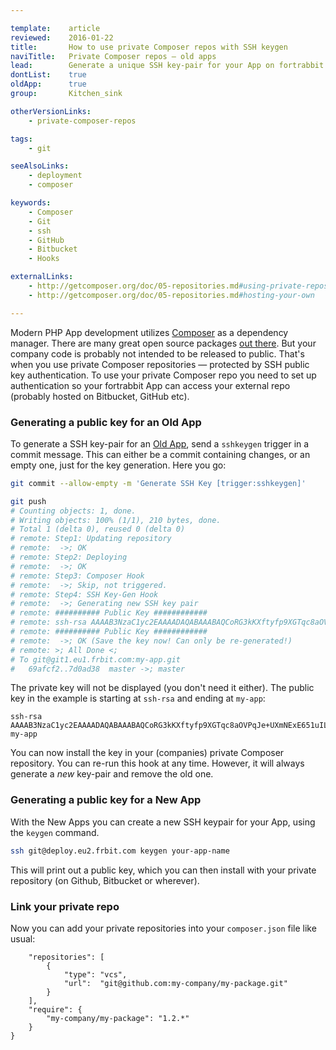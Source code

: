 ```yaml
---

template:    article
reviewed:    2016-01-22
title:       How to use private Composer repos with SSH keygen
naviTitle:   Private Composer repos — old apps
lead:        Generate a unique SSH key-pair for your App on fortrabbit to use private Composer repos.
dontList:    true
oldApp:      true
group:       Kitchen_sink

otherVersionLinks:
    - private-composer-repos

tags:
    - git

seeAlsoLinks:
    - deployment
    - composer

keywords:
    - Composer
    - Git
    - ssh
    - GitHub
    - Bitbucket
    - Hooks

externalLinks:
    - http://getcomposer.org/doc/05-repositories.md#using-private-repositories
    - http://getcomposer.org/doc/05-repositories.md#hosting-your-own

---
```


Modern PHP App development utilizes [Composer](composer) as a dependency manager. There are many great open source packages [out there](http://packagist.org). But your company code is probably not intended to be released to public. That's when you use private Composer repositories — protected by SSH public key authentication. To use your private Composer repo you need to set up authentication so your fortrabbit App can access your external repo (probably hosted on Bitbucket, GitHub etc). 


### Generating a public key for an Old App

To generate a SSH key-pair for an [Old App](new-apps), send a `sshkeygen` trigger in a commit message. This can either be a commit containing changes, or an empty one, just for the key generation. Here you go:

```bash
git commit --allow-empty -m 'Generate SSH Key [trigger:sshkeygen]'

git push
# Counting objects: 1, done.
# Writing objects: 100% (1/1), 210 bytes, done.
# Total 1 (delta 0), reused 0 (delta 0)
# remote: Step1: Updating repository
# remote:  ->; OK
# remote: Step2: Deploying
# remote:  ->; OK
# remote: Step3: Composer Hook
# remote:  ->; Skip, not triggered.
# remote: Step4: SSH Key-Gen Hook
# remote:  ->; Generating new SSH key pair
# remote: ########## Public Key ############
# remote: ssh-rsa AAAAB3NzaC1yc2EAAAADAQABAAABAQCoRG3kKXftyfp9XGTqc8aOVPqJe+UXmNExE651uILGOE3YnKgvRF9jIeBhdw+63MFcNaYcwvIaADCdQdIXykgHymi2K/BLFr+92W2W3UriBjGOsy9rixHlQK3OFY7OeitmMATipAHYm6dNyklhaUQ/B8XZe3kXkdlC6tpIS8eUy1GD+OggtkAXTH9kqeecAdpUpLQg8DgMmjOxgwcGiCU2a5WVVwelIirj419zEVtDh1NUA9T75tp8r5wYHBf6YZzD5SLO/j+3fWPWVMGOZTtsyZOwZx9aJs54c2wn5BO5rDMFHR0RNHBpq3Jbqae8W3Tqzs8LWQRLilCQTlh3We8p my-app
# remote: ########## Public Key ############
# remote:  ->; OK (Save the key now! Can only be re-generated!)
# remote: >; All Done <;
# To git@git1.eu1.frbit.com:my-app.git
#   69afcf2..7d0ad38  master ->; master
```

The private key will not be displayed (you don't need it either). The public key in the example is starting at `ssh-rsa` and ending at `my-app`:

```
ssh-rsa AAAAB3NzaC1yc2EAAAADAQABAAABAQCoRG3kKXftyfp9XGTqc8aOVPqJe+UXmNExE651uILGOE3YnKgvRF9jIeBhdw+63MFcNaYcwvIaADCdQdIXykgHymi2K/BLFr+92W2W3UriBjGOsy9rixHlQK3OFY7OeitmMATipAHYm6dNyklhaUQ/B8XZe3kXkdlC6tpIS8eUy1GD+OggtkAXTH9kqeecAdpUpLQg8DgMmjOxgwcGiCU2a5WVVwelIirj419zEVtDh1NUA9T75tp8r5wYHBf6YZzD5SLO/j+3fWPWVMGOZTtsyZOwZx9aJs54c2wn5BO5rDMFHR0RNHBpq3Jbqae8W3Tqzs8LWQRLilCQTlh3We8p my-app
```

You can now install the key in your (companies) private Composer repository. You can re-run this hook at any time. However, it will always generate a *new* key-pair and remove the old one.


### Generating a public key for a New App

With the New Apps you can create a new SSH keypair for your App, using the `keygen` command.

```bash
ssh git@deploy.eu2.frbit.com keygen your-app-name
```

This will print out a public key, which you can then install with your private repository (on Github, Bitbucket or wherever).


### Link your private repo

Now you can add your private repositories into your `composer.json` file like usual:

```
    "repositories": [
        {
            "type": "vcs",
            "url":  "git@github.com:my-company/my-package.git"
        }
    ],
    "require": {
        "my-company/my-package": "1.2.*"
    }
}
```
